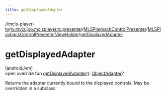 ```yaml
---
title: getDisplayedAdapter
---
```

//[mcls-player-tv](../../../../index.html)/[tv.mycujoo.mclsplayer.tv.presenter](../../index.html)/[MLSPlaybackControlPresenter](../index.html)/[MLSPlaybackControlPresenterViewHolder](index.html)/[getDisplayedAdapter](get-displayed-adapter.html)



# getDisplayedAdapter



[androidJvm]\
open override fun [getDisplayedAdapter](get-displayed-adapter.html)(): [ObjectAdapter](https://developer.android.com/reference/kotlin/androidx/leanback/widget/ObjectAdapter.html)?



Returns the adapter currently bound to the displayed controls. May be overridden in a subclass.





